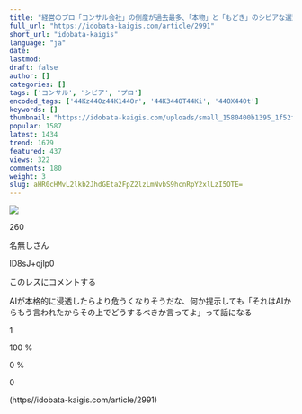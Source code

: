 ```yaml
---
title: "経営のプロ「コンサル会社」の倒産が過去最多、「本物」と「もどき」のシビアな選別が進む"
full_url: "https://idobata-kaigis.com/article/2991"
short_url: "idobata-kaigis"
language: "ja"
date: 
lastmod: 
draft: false
author: []
categories: []
tags: ['コンサル', 'シビア', 'プロ']
encoded_tags: ['44Kz44Oz44K144Or', '44K344OT44Ki', '44OX44Ot']
keywords: []
thumbnail: "https://idobata-kaigis.com/uploads/small_1580400b1395_1f52f642ce.jpg"
popular: 1587
latest: 1434
trend: 1679
featured: 437
views: 322
comments: 180
weight: 3
slug: aHR0cHMvL2lkb2JhdGEta2FpZ2lzLmNvbS9hcnRpY2xlLzI5OTE=
---
```


![](https://idobata-kaigis.com/uploads/small_1580400b1395_1f52f642ce.jpg)

<div><p class='text-pink-100 text-sm'><p class='mr-2'>260</p><p class='mr-2'>名無しさん</p><p class='hidden xlinline-block'>ID8sJ+qjlp0</p></p><p class='flex items-center text-gray-400'><p class='text-xs mdtext-sm hovercursor-pointer'>このレスにコメントする</p></p><p class='px-2 lgpx-8'><p class='tracking-wide break-all text-blue-500 text-base lgtext-lg'>AIが本格的に浸透したらより危うくなりそうだな、何か提示しても「それはAIからもう言われたからその上でどうするべきか言ってよ」って話になる</p></p><p class='flex items-center mr-2 hovercursor-pointer'><p class='pl-1 text-sm mdtext-base'>1</p></p><p class=' w-full h-full bg-gray-200 absolute '></p><p class='text-white text-xs text-center'>100 %</p><p class='text-white text-xs text-center'>0 %</p><p class='flex items-center mr-2 hovercursor-pointer'><p class='pl-1 text-sm mdtext-base'>0</p></p></div>

(https//idobata-kaigis.com/article/2991)
